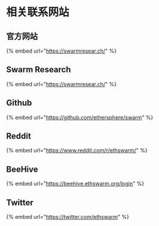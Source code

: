 # 相关联系网站

## 官方网站

{% embed url="https://swarmresear.ch/" %}

## Swarm Research

{% embed url="https://swarmresear.ch/" %}



## Github

{% embed url="https://github.com/ethersphere/swarm" %}

## Reddit

{% embed url="https://www.reddit.com/r/ethswarm/" %}

## BeeHive

{% embed url="https://beehive.ethswarm.org/login" %}

## Twitter

{% embed url="https://twitter.com/ethswarm" %}



